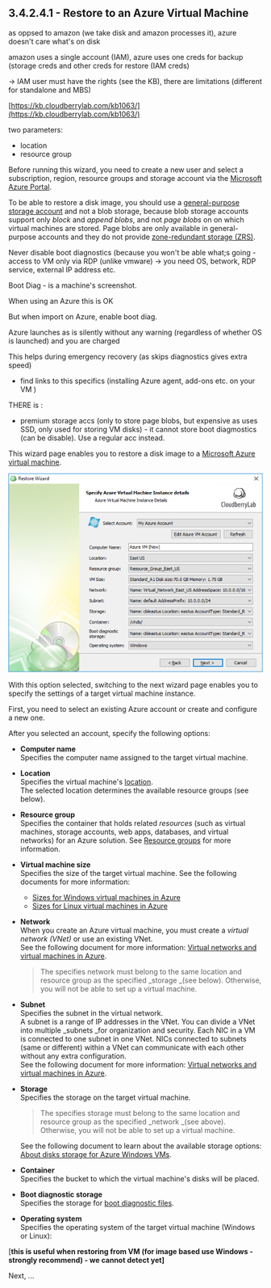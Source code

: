 ## 3.4.2.4.1 - Restore to an Azure Virtual Machine

as oppsed to amazon \(we take disk and amazon processes it\), azure doesn't care what's on disk

amazon uses a single account \(IAM\), azure uses one creds for backup \(storage creds and other creds for restore \(IAM creds\)

-&gt; IAM user must have the rights \(see the KB\), there are limitations \(different for standalone and MBS\)

[https://kb.cloudberrylab.com/kb1063/](https://kb.cloudberrylab.com/kb1063/)

two parameters:

* location
* resource group



Before running this wizard, you need to create a new user and select a subscription, region, resource groups and storage account via the [Microsoft Azure Portal](https://portal.azure.com/).

To be able to restore a disk image, you should use a [general-purpose storage account](https://docs.microsoft.com/en-us/azure/storage/common/storage-account-options) and not a blob storage, because blob storage accounts support only _block_ and _append blobs_, and not _page blobs_ on on which virtual machines are stored. Page blobs are only available in general-purpose accounts and they do not provide [zone-redundant storage \(ZRS\)](https://docs.microsoft.com/en-us/azure/storage/common/storage-redundancy#zone-redundant-storage).





Never disable boot diagnostics \(because you won't be able what;s going - access to VM only via RDP \(unlike vmware\) -&gt; you need OS, betwork, RDP service, external IP address etc.

Boot Diag - is a machine's screenshot.

When using an Azure this is OK

But when import on Azure, enable boot diag.

Azure launches as is silently without any warning \(regardless of whether OS is launched\) and you are charged

This helps during emergency recovery \(as skips diagnostics gives extra speed\)

* find links to this specifics \(installing Azure agent, add-ons etc. on your VM \)

THERE is :

* premium storage accs \(only to store page blobs, but expensive as uses SSD, only used for storing VM disks\) - it cannot store boot diagmostics \(can be disable\). Use a regular acc instead.

This wizard page enables you to restore a disk image to a [Microsoft Azure virtual machine](https://docs.microsoft.com/en-us/azure/virtual-machines/).

![](/assets/restore-azure-vm-instance.png)

With this option selected, switching to the next wizard page enables you to specify the settings of a target virtual machine instance.

First, you need to select an existing Azure account or create and configure a new one.

After you selected an account, specify the following options:

* **Computer name**  
  Specifies the computer name assigned to the target virtual machine.

* **Location**  
  Specifies the virtual machine's [location](https://docs.microsoft.com/en-us/azure/virtual-machines/windows/regions-and-availability).  
  The selected location determines the available resource groups \(see below\).

* **Resource group**  
  Specifies the container that holds related _resources_ \(such as virtual machines, storage accounts, web apps, databases, and virtual networks\) for an Azure solution. See [Resource groups](https://docs.microsoft.com/en-us/azure/azure-resource-manager/resource-group-overview#resource-groups) for more information.

* **Virtual machine size**  
  Specifies the size of the target virtual machine. See the following documents for more information:

  * [Sizes for Windows virtual machines in Azure](https://docs.microsoft.com/en-us/azure/virtual-machines/windows/sizes)  
  * [Sizes for Linux virtual machines in Azure](https://docs.microsoft.com/en-us/azure/virtual-machines/linux/sizes)

* **Network**  
  When you create an Azure virtual machine, you must create a _virtual network \(VNet\)_ or use an existing VNet.  
  See the following document for more information: [Virtual networks and virtual machines in Azure](https://docs.microsoft.com/en-us/azure/virtual-machines/windows/network-overview).

  > The specifies network must belong to the same location and resource group as the specified _storage _\(see below\). Otherwise, you will not be able to set up a virtual machine.

* **Subnet**  
  Specifies the subnet in the virtual network.  
  A subnet is a range of IP addresses in the VNet. You can divide a VNet into multiple \_subnets \_for organization and security. Each NIC in a VM is connected to one subnet in one VNet. NICs connected to subnets \(same or different\) within a VNet can communicate with each other without any extra configuration.  
  See the following document for more information: [Virtual networks and virtual machines in Azure](https://docs.microsoft.com/en-us/azure/virtual-machines/windows/network-overview).

* **Storage**  
  Specifies the storage on the target virtual machine.

  > The specifies storage must belong to the same location and resource group as the specified _network _\(see above\). Otherwise, you will not be able to set up a virtual machine.

  See the following document to learn about the available storage options: [About disks storage for Azure Windows VMs](https://docs.microsoft.com/en-us/azure/virtual-machines/windows/about-disks-and-vhds).

* **Container**  
  Specifies the bucket to which the virtual machine's disks will be placed.

* **Boot diagnostic storage**  
  Specifies the storage for [boot diagnostic files](https://docs.microsoft.com/en-us/azure/virtual-machines/windows/boot-diagnostics).

* **Operating system**  
  Specifies the operating system of the target virtual machine \(Windows or Linux\):

\[**this is useful when restoring from VM \(for image based use Windows - strongly recommend\) - we cannot detect yet\]**

Next, ...

